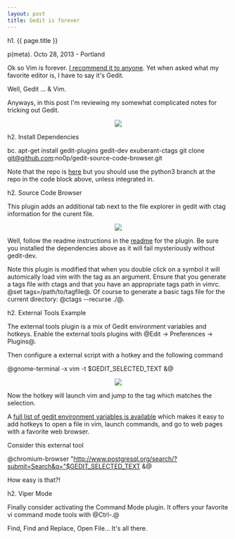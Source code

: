 ```yaml
---
layout: post
title: Gedit is forever 
---
```


h1. {{ page.title }}

p(meta). Octo 28, 2013 - Portland

Ok so Vim is forever.   <a href="http://no0p.github.io/2009/10/01/bakeanapplepie.html">I recommend it to anyone</a>.  Yet when asked what my favorite editor is, I have to say it's Gedit. 

Well, Gedit ... & Vim.

Anyways, in this post I'm reviewing my somewhat complicated notes for tricking out Gedit.

<center>
<image src="/images/tricked_out.jpg"/>
</center>

h2.  Install Dependencies

bc. apt-get install gedit-plugins gedit-dev exuberant-ctags
git clone git@github.com:no0p/gedit-source-code-browser.git

Note that the repo is <a href="https://github.com/no0p/gedit-source-code-browser">here</a> but you should use the python3 branch at the repo in the code block above, unless integrated in.

h2.  Source Code Browser

This plugin adds an additional tab next to the file explorer in gedit with ctag information for the curent file.  

<center>
<image src="/images/gedit_source_browser.png"/>
</center>
 
Well, follow the readme instructions in the <a href="https://github.com/Quixotix/gedit-source-code-browser/blob/master/README.markdown">readme</a> for the plugin.  Be sure you installed the dependencies above as it will fail mysteriously without gedit-dev.

Note this plugin is modified that when you double click on a symbol it will automically load vim with the tag as an argument.  Ensure that you generate a tags file with ctags and that you have an appropriate tags path in vimrc.  @set tags=/path/to/tagfile@.  Of course to generate a basic tags file for the current directory: @ctags --recurse ./@.

h2.  External Tools Example

The external tools plugin is a mix of Gedit environment variables and hotkeys.  Enable the external tools plugins with @Edit -> Preferences -> Plugins@.

Then configure a external script with a hotkey and the following command 

@gnome-terminal -x vim -t $GEDIT_SELECTED_TEXT &@

<center>
<image src="/images/gedit_external.png"/>  
</center>

Now the hotkey will launch vim and jump to the tag which matches the selection.

A <a href="https://wiki.gnome.org/Apps/Gedit/Plugins/ExternalTools">full list of gedit environment variables is available</a> which makes it easy to add hotkeys to open a file in vim, launch commands, and go to web pages with a favorite web browser.

Consider this external tool 

@chromium-browser "http://www.postgresql.org/search/?submit=Search&q="$GEDIT_SELECTED_TEXT &@

How easy is that?!

h2.  Viper Mode

Finally consider activating the Command Mode plugin.  It offers your favorite vi command mode tools with @Ctrl-.@

Find, Find and Replace, Open File... It's all there.



